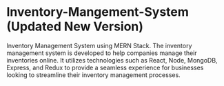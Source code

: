 # Inventory-Mangement-System (Updated New Version)
Inventory Management System using MERN Stack.
The inventory management system is developed to help companies manage their inventories online. 
It utilizes technologies such as React, Node, MongoDB, Express, and Redux to provide a seamless experience 
for businesses looking to streamline their inventory management processes.
